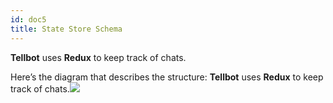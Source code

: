 ```yaml
---
id: doc5
title: State Store Schema
---
```

**Tellbot** uses **Redux** to keep track of chats.

Here’s the diagram that describes the structure:
**Tellbot** uses **Redux** to keep track of chats.![](https://d2mxuefqeaa7sj.cloudfront.net/s_DFA385DD7C65A9FB812DFBB07C8221E81FCB4E23580449DF53938355A7FFF4D2_1537621367298_image.png)
